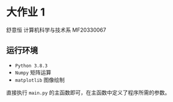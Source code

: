 # 大作业 1

舒意恒 计算机科学与技术系 MF20330067

## 运行环境

- `Python 3.8.3`
- `Numpy` 矩阵运算
- `matplotlib` 图像绘制

直接执行 `main.py` 的主函数即可，在主函数中定义了程序所需的参数。